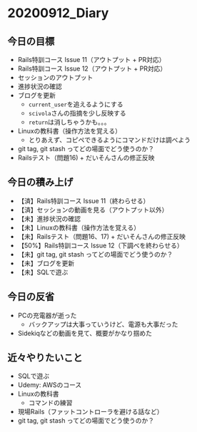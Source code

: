 # 20200912_Diary

## 今日の目標

- Rails特訓コース Issue 11（アウトプット + PR対応）
- Rails特訓コース Issue 12（アウトプット + PR対応）
- セッションのアウトプット
- 進捗状況の確認
- ブログを更新
  - `current_user`を追えるようにする
  - `scivola`さんの指摘を少し反映する
  - `return`は消しちゃうかも。。。
- Linuxの教科書（操作方法を覚える）
  - とりあえず、コピペできるようにコマンドだけは調べよう
- git tag, git stash ってどの場面でどう使うのか？
- Railsテスト（問題16) + だいそんさんの修正反映

## 今日の積み上げ

- 【済】Rails特訓コース Issue 11（終わらせる）
- 【済】セッションの動画を見る（アウトプット以外）
- 【未】進捗状況の確認
- 【未】Linuxの教科書（操作方法を覚える）
- 【未】Railsテスト（問題16、17) + だいそんさんの修正反映
- 【50%】Rails特訓コース Issue 12（下調べを終わらせる）
- 【未】git tag, git stash ってどの場面でどう使うのか？
- 【未】ブログを更新
- 【未】SQLで遊ぶ

## 今日の反省

- PCの充電器が逝った
  - バックアップは大事っていうけど、電源も大事だった
- Sidekiqなどの動画を見て、概要がかなり掴めた

## 近々やりたいこと

- SQLで遊ぶ
- Udemy: AWSのコース
- Linuxの教科書
  - コマンドの練習
- 現場Rails（ファットコントローラを避ける話など）
- git tag, git stash ってどの場面でどう使うのか？
